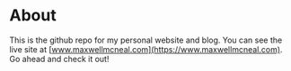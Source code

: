 # About
This is the github repo for my personal website and blog. You can see the live site at [www.maxwellmcneal.com](https://www.maxwellmcneal.com). Go ahead and check it out!